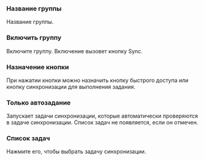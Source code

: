 ### Название группы

Название группы.

### Включить группу

Включите группу. Включение вызовет кнопку Sync.

### Назначение кнопки

При нажатии кнопки можно назначить кнопку быстрого доступа или кнопку синхронизации для выполнения задания.

### Только автозадание

Запускает задачи синхронизации, которые автоматически проверяются в задаче синхронизации. Список задач не появляется, если он отмечен.

### Список задач

Нажмите его, чтобы выбрать задачу синхронизации.